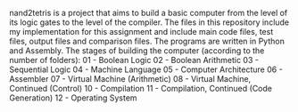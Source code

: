 nand2tetris is a project that aims to build a basic computer from the level of its logic gates to the level of the compiler.
The files in this repository include my implementation for this assignment and include main code files, test files, output files and comparison files.
The programs are written in Python and Assembly.
The stages of building the computer (according to the number of folders):
01 - Boolean Logic
02 - Boolean Arithmetic
03 - Sequential Logic
04 - Machine Language
05 - Computer Architecture
06 - Assembler
07 - Virtual Machine (Arithmetic)
08 - Virtual Machine, Continued (Control)
10 - Compilation
11 - Compilation, Continued (Code Generation)
12 - Operating System
